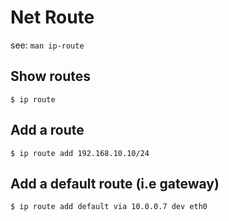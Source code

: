 # Net Route

see: `man ip-route`

## Show routes
```
$ ip route
```

## Add a route
```
$ ip route add 192.168.10.10/24
```

## Add a default route (i.e gateway)
```
$ ip route add default via 10.0.0.7 dev eth0
```
